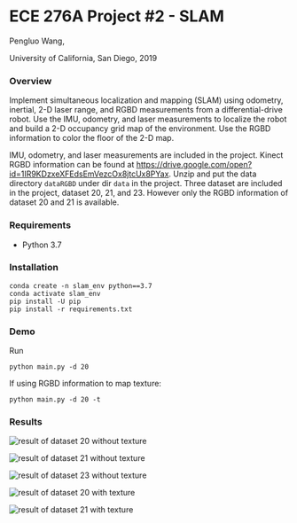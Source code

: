 # ECE 276A Project #2 - SLAM

Pengluo Wang,

University of California, San Diego, 2019

### Overview

Implement simultaneous localization and mapping (SLAM) using odometry, inertial, 2-D laser range, and RGBD measurements from a differential-drive robot. Use the IMU, odometry, and laser measurements to localize the robot and build a 2-D occupancy grid map of the environment. Use the RGBD information to color the floor of the 2-D map.

IMU, odometry, and laser measurements are included in the project. Kinect RGBD information can be found at https://drive.google.com/open?id=1IR9KDzxeXFEdsEmVezcOx8jtcUx8PYax. Unzip and put the data directory `dataRGBD` under dir `data` in the project. Three dataset are included in the project, dataset 20, 21, and 23. However only the RGBD information of dataset 20 and 21 is available.

### Requirements

- Python 3.7

### Installation

```
conda create -n slam_env python==3.7
conda activate slam_env
pip install -U pip
pip install -r requirements.txt
```

### Demo

Run

```
python main.py -d 20
```

If using RGBD information to map texture:

```
python main.py -d 20 -t
```

### Results

![result of dataset 20 without texture](results/20.gif?raw=true "Title")

![result of dataset 21 without texture](https://github.com/PenroseWang/SLAM-based-on-particle-filter/blob/master/results/21/result.gif)

![result of dataset 23 without texture](https://github.com/PenroseWang/SLAM-based-on-particle-filter/blob/master/results/23/result.gif)

![result of dataset 20 with texture](https://github.com/PenroseWang/SLAM-based-on-particle-filter/blob/master/results/20_with_texture/result.gif)

![result of dataset 21 with texture](https://github.com/PenroseWang/SLAM-based-on-particle-filter/blob/master/results/21_with_texture/result.gif)

